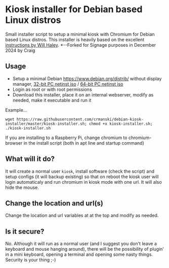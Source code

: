 # Kiosk installer for Debian based Linux distros
Small installer script to setup a minimal kiosk with Chromium for Debian based Linux distros. This installer is heavily based on the excellent [instructions by Will Haley](http://willhaley.com/blog/debian-fullscreen-gui-kiosk/).
*--Forked for Signage purposes in December 2024 by Craig
## Usage
* Setup a minimal Debian https://www.debian.org/distrib/ without display manager,  [32-bit PC netinst iso](https://cdimage.debian.org/debian-cd/current/i386/iso-cd/debian-12.8.0-i386-netinst.iso) / [64-bit PC netinst iso](https://cdimage.debian.org/debian-cd/current/amd64/iso-cd/debian-12.8.0-amd64-netinst.iso)
* Login as root or with root permissions
* Download this installer, place it on an internal webserver, modify as needed, make it executable and run it

Example...
  ```shell
  wget https://raw.githubusercontent.com/crmanski/debian-kiosk-installer/master/kiosk-installer.sh; chmod +x kiosk-installer.sh; ./kiosk-installer.sh
  ```

If you are installing to a Raspberry Pi, change chromium to chromium-browser in the install script (both in apt line and startup command)

## What will it do?
It will create a normal user `kiosk`, install software (check the script) and setup configs (it will backup existing) so that on reboot the kiosk user will login automaticaly and run chromium in kiosk mode with one url. It will also hide the mouse. 

## Change the location and url(s)
Change the location and url variables at at the top and modify as needed.

## Is it secure?
No. Although it will run as a normal user (and I suggest you don't leave a keyboard and mouse hanging around), there will be the possibility of plugin' in a mini keyboard, opening a terminal and opening some nasty things. Security is your thing ;-) 
